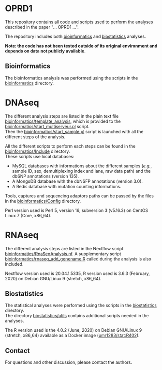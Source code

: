 # OPRD1
<!-- badges: start -->
<!-- badges: end -->

This repository contains all code and scripts used to perform the analyses described in the paper "... OPRD1 ...".

The repository includes both [bioinformatics](bioinformatics) and [biostatistics](biostatistics) analyses.

**Note: the code has not been tested outside of its original environment and depends on data not publicly available.**

## Bioinformatics

The bioinformatics analysis was performed using the scripts in the [bioinformatics](bioinformatics) directory.

# DNAseq
The different analysis steps are listed in the plain text file [bioinformatics/template_analysis](bioinformatics/template_analysis), which is provided to the [bioinformatics/start_multiserveur.pl](bioinformatics/start_multiserveur.pl) script.  
Then the [bioinformatics/start_sample.pl](bioinformatics/start_sample.pl) script is launched with all the different steps of the analysis.

All the different scripts to perform each steps can be found in the [bioinformatics/Include](bioinformatics/Include) directory.  
These scripts use local databases:  
- MySQL databases with informations about the different samples (*e.g.*, sample ID, sex, demultiplexing index and lane, raw data path) and the dbSNP annotations (version 135).  
- A MongoDB database with the dbNSFP annotations (version 3.0).  
- A Redis database with mutation counting informations.

Tools, captures and sequencing adaptors paths can be passed by the files in the [bioinformatics/Config](bioinformatics/Config) directory.

Perl version used is Perl 5, version 16, subversion 3 (v5.16.3) on CentOS Linux 7 (Core, x86_64).

# RNAseq
The different analysis steps are listed in the Nextflow script [bioinformatics/RnaSeqAnalysis.nf](bioinformatics/RnaSeqAnalysis.nf). A supplementary script [bioinformatics/rnaseq_add_genename.R](bioinformatics/rnaseq_add_genename.R) called during the analysis is also included.

Nextflow version used is 20.04.1.5335, R version used is 3.6.3 (February, 2020) on Debian GNU/Linux 9 (stretch, x86_64).

## Biostatistics

The statistical analyses were performed using the scripts in the [biostatistics](biostatistics) directory.  
The directory [biostatistics/utils](biostatistics/utils) contains additional scripts needed in the analyses.

The R version used is the 4.0.2 (June, 2020) on Debian GNU/Linux 9 (stretch, x86_64) available as a Docker image ([umr1283/stat:R402](https://hub.docker.com/r/umr1283/stat)).

## Contact

For questions and other discussion, please contact the authors.
